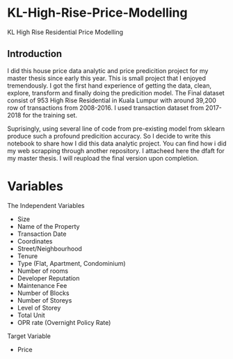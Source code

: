 # KL-High-Rise-Price-Modelling
KL High Rise Residential Price Modelling

## Introduction
I did this house price data analytic and price predicition project for my master thesis since early this year. This is small project that I enjoyed tremendously. I got the first hand experience of getting the data, clean, explore, transform and finally doing the predicition
model. The Final dataset consist of 953 High Rise Residential in Kuala Lumpur with around 39,200 row of transactions from 2008-2016. I used transaction dataset from 2017-2018 for the training set.

Suprisingly, using several line of code from pre-existing model from sklearn produce such a profound predicition accuracy. So I 
decide to write this notebook to share how I did this data analytic project. You can find how i did my web scrapping through another
repository. I attacheed here the dfaft for my master thesis. I will reupload the final version upon completion. 

# Variables

The Independent Variables

* Size
* Name of the Property
* Transaction Date
* Coordinates
* Street/Neighbourhood
* Tenure
* Type (Flat, Apartment, Condominium)
* Number of rooms
* Developer Reputation
* Maintenance Fee
* Number of Blocks
* Number of Storeys
* Level of Storey
* Total Unit
* OPR rate (Overnight Policy Rate)

Target Variable
* Price



